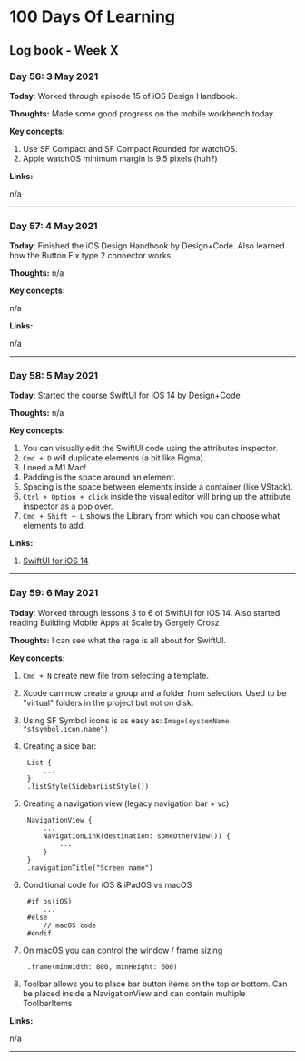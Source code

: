# 100 Days Of Learning

## Log book - Week X

### Day 56: 3 May 2021

**Today**: Worked through episode 15 of iOS Design Handbook.

**Thoughts:** Made some good progress on the mobile workbench today.

**Key concepts:**

1. Use SF Compact and SF Compact Rounded for watchOS.
2. Apple watchOS minimum margin is 9.5 pixels (huh?)

**Links:**

n/a

---

### Day 57: 4 May 2021

**Today**: Finished the iOS Design Handbook by Design+Code. Also learned how the Button Fix type 2 connector works.

**Thoughts:** n/a

**Key concepts:**

n/a

**Links:**

n/a

---

### Day 58: 5 May 2021

**Today**: Started the course SwiftUI for iOS 14 by Design+Code.

**Thoughts:** n/a

**Key concepts:**

1. You can visually edit the SwiftUI code using the attributes inspector.
2. `Cmd + D` will duplicate elements (a bit like Figma).
3. I need a M1 Mac!
4. Padding is the space around an element.
5. Spacing is the space between elements inside a container (like VStack).
6. `Ctrl + Option + click` inside the visual editor will bring up the attribute inspector as a pop over.
7. `Cmd + Shift + L` shows the Library from which you can choose what elements to add.

**Links:**

1. [SwiftUI for iOS 14](https://designcode.io/swiftui2-course)

---

### Day 59: 6 May 2021

**Today**: Worked through lessons 3 to 6 of SwiftUI for iOS 14. Also started reading Building Mobile Apps at Scale by Gergely Orosz

**Thoughts:** I can see what the rage is all about for SwiftUI.

**Key concepts:**

1. `Cmd + N` create new file from selecting a template.
2. Xcode can now create a group and a folder from selection. Used to be "virtual" folders in the project but not on disk.
3. Using SF Symbol icons is as easy as: `Image(systemName: "sfsymbol.icon.name")`
4. Creating a side bar:

		List {
			...
		}
		.listStyle(SidebarListStyle())

5. Creating a navigation view (legacy navigation bar + vc)
	
		NavigationView {
			...
			NavigationLink(destination: someOtherView()) {
				...
			}
		}
		.navigationTitle("Screen name")
		
6. Conditional code for iOS & iPadOS vs macOS

		#if os(iOS)
			...
		#else
			// macOS code
		#endif
		
7. On macOS you can control the window / frame sizing

		.frame(minWidth: 800, minHeight: 600)

8. Toolbar allows you to place bar button items on the top or bottom. Can be placed inside a NavigationView and can contain multiple ToolbarItems

**Links:**

n/a

---
